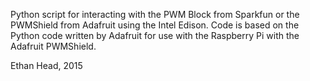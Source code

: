 Python script for interacting with the PWM Block from Sparkfun or the PWMShield from Adafruit using the Intel Edison.
Code is based on the Python code written by Adafruit for use with the Raspberry Pi with the Adafruit PWMShield.

Ethan Head, 2015